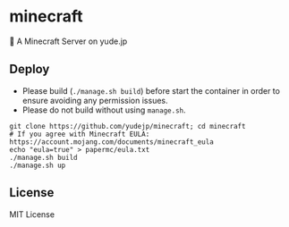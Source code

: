 # minecraft
🔳 A Minecraft Server on yude.jp

## Deploy
* Please build (`./manage.sh build`) before start the container in order to ensure avoiding any permission issues.
* Please do not build without using `manage.sh`.
```
git clone https://github.com/yudejp/minecraft; cd minecraft
# If you agree with Minecraft EULA: https://account.mojang.com/documents/minecraft_eula
echo "eula=true" > papermc/eula.txt
./manage.sh build
./manage.sh up
```

## License
MIT License
